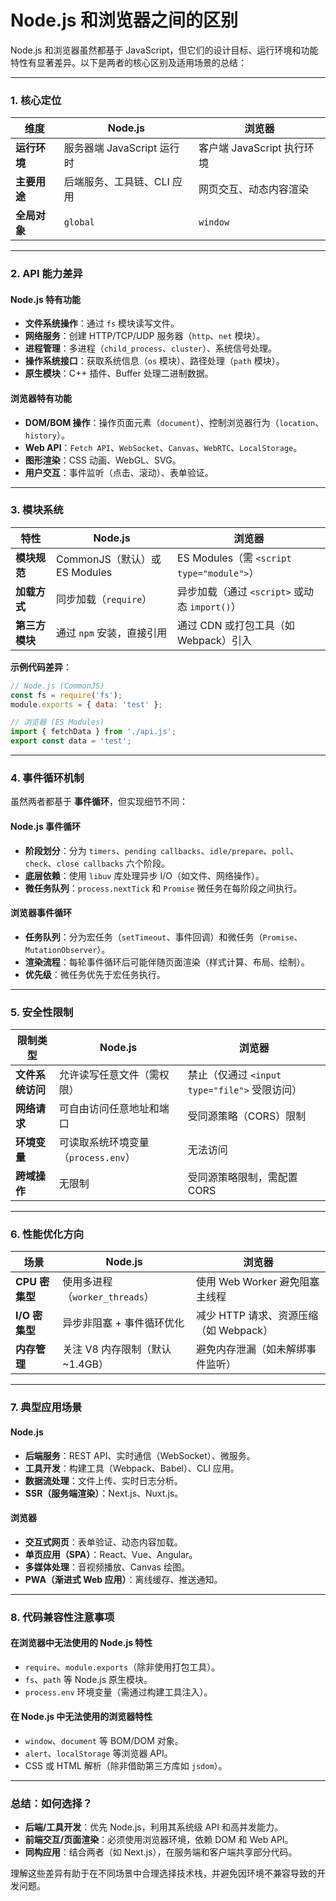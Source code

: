 # Node.js 和浏览器之间的区别

Node.js 和浏览器虽然都基于 JavaScript，但它们的设计目标、运行环境和功能特性有显著差异。以下是两者的核心区别及适用场景的总结：

---

### **1. 核心定位**
| **维度**         | **Node.js**                          | **浏览器**                          |
|-------------------|--------------------------------------|-------------------------------------|
| **运行环境**      | 服务器端 JavaScript 运行时           | 客户端 JavaScript 执行环境          |
| **主要用途**      | 后端服务、工具链、CLI 应用           | 网页交互、动态内容渲染              |
| **全局对象**      | `global`                             | `window`                            |

---

### **2. API 能力差异**
#### **Node.js 特有功能**
- **文件系统操作**：通过 `fs` 模块读写文件。
- **网络服务**：创建 HTTP/TCP/UDP 服务器（`http`、`net` 模块）。
- **进程管理**：多进程（`child_process`、`cluster`）、系统信号处理。
- **操作系统接口**：获取系统信息（`os` 模块）、路径处理（`path` 模块）。
- **原生模块**：C++ 插件、Buffer 处理二进制数据。

#### **浏览器特有功能**
- **DOM/BOM 操作**：操作页面元素（`document`）、控制浏览器行为（`location`、`history`）。
- **Web API**：`Fetch API`、`WebSocket`、`Canvas`、`WebRTC`、`LocalStorage`。
- **图形渲染**：CSS 动画、WebGL、SVG。
- **用户交互**：事件监听（点击、滚动）、表单验证。

---

### **3. 模块系统**
| **特性**         | **Node.js**                          | **浏览器**                          |
|-------------------|--------------------------------------|-------------------------------------|
| **模块规范**      | CommonJS（默认）或 ES Modules        | ES Modules（需 `<script type="module">`） |
| **加载方式**      | 同步加载（`require`）                | 异步加载（通过 `<script>` 或动态 `import()`） |
| **第三方模块**    | 通过 `npm` 安装，直接引用            | 通过 CDN 或打包工具（如 Webpack）引入 |

**示例代码差异**：
```javascript
// Node.js (CommonJS)
const fs = require('fs');
module.exports = { data: 'test' };

// 浏览器 (ES Modules)
import { fetchData } from './api.js';
export const data = 'test';
```

---

### **4. 事件循环机制**
虽然两者都基于 **事件循环**，但实现细节不同：
#### **Node.js 事件循环**
- **阶段划分**：分为 `timers`、`pending callbacks`、`idle/prepare`、`poll`、`check`、`close callbacks` 六个阶段。
- **底层依赖**：使用 `libuv` 库处理异步 I/O（如文件、网络操作）。
- **微任务队列**：`process.nextTick` 和 `Promise` 微任务在每阶段之间执行。

#### **浏览器事件循环**
- **任务队列**：分为宏任务（`setTimeout`、事件回调）和微任务（`Promise`、`MutationObserver`）。
- **渲染流程**：每轮事件循环后可能伴随页面渲染（样式计算、布局、绘制）。
- **优先级**：微任务优先于宏任务执行。

---

### **5. 安全性限制**
| **限制类型**     | **Node.js**                          | **浏览器**                          |
|-------------------|--------------------------------------|-------------------------------------|
| **文件系统访问**  | 允许读写任意文件（需权限）          | 禁止（仅通过 `<input type="file">` 受限访问） |
| **网络请求**      | 可自由访问任意地址和端口            | 受同源策略（CORS）限制              |
| **环境变量**      | 可读取系统环境变量（`process.env`） | 无法访问                            |
| **跨域操作**      | 无限制                              | 受同源策略限制，需配置 CORS         |

---

### **6. 性能优化方向**
| **场景**         | **Node.js**                          | **浏览器**                          |
|-------------------|--------------------------------------|-------------------------------------|
| **CPU 密集型**    | 使用多进程（`worker_threads`）       | 使用 Web Worker 避免阻塞主线程      |
| **I/O 密集型**    | 异步非阻塞 + 事件循环优化            | 减少 HTTP 请求、资源压缩（如 Webpack） |
| **内存管理**      | 关注 V8 内存限制（默认 ~1.4GB）      | 避免内存泄漏（如未解绑事件监听）     |

---

### **7. 典型应用场景**
#### **Node.js**
- **后端服务**：REST API、实时通信（WebSocket）、微服务。
- **工具开发**：构建工具（Webpack、Babel）、CLI 应用。
- **数据流处理**：文件上传、实时日志分析。
- **SSR（服务端渲染）**：Next.js、Nuxt.js。

#### **浏览器**
- **交互式网页**：表单验证、动态内容加载。
- **单页应用（SPA）**：React、Vue、Angular。
- **多媒体处理**：音视频播放、Canvas 绘图。
- **PWA（渐进式 Web 应用）**：离线缓存、推送通知。

---

### **8. 代码兼容性注意事项**
#### **在浏览器中无法使用的 Node.js 特性**
- `require`、`module.exports`（除非使用打包工具）。
- `fs`、`path` 等 Node.js 原生模块。
- `process.env` 环境变量（需通过构建工具注入）。

#### **在 Node.js 中无法使用的浏览器特性**
- `window`、`document` 等 BOM/DOM 对象。
- `alert`、`localStorage` 等浏览器 API。
- CSS 或 HTML 解析（除非借助第三方库如 `jsdom`）。

---

### **总结：如何选择？**
- **后端/工具开发**：优先 Node.js，利用其系统级 API 和高并发能力。
- **前端交互/页面渲染**：必须使用浏览器环境，依赖 DOM 和 Web API。
- **同构应用**：结合两者（如 Next.js），在服务端和客户端共享部分代码。

理解这些差异有助于在不同场景中合理选择技术栈，并避免因环境不兼容导致的开发问题。